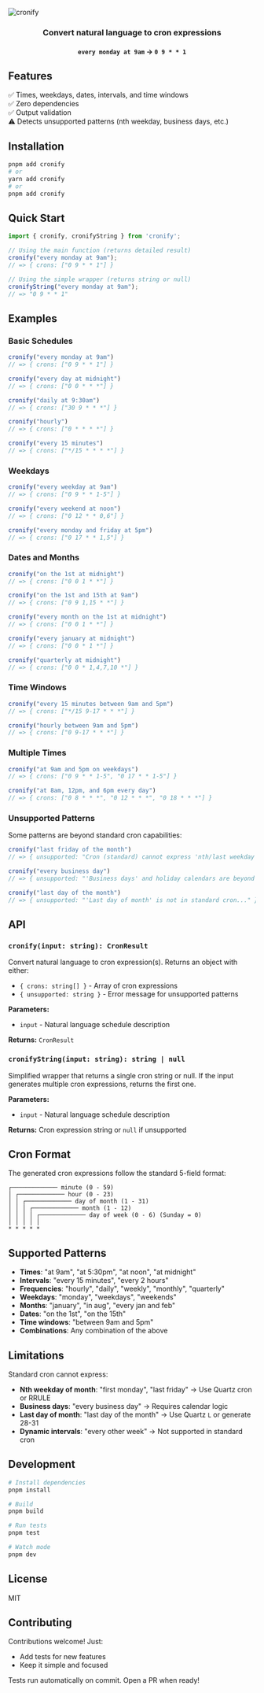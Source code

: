 ![cronify](.github/assets/cronify_banner.png)

<div align="center">

### Convert natural language to cron expressions

#### `every monday at 9am` → `0 9 * * 1`

</div>

## Features

✅ Times, weekdays, dates, intervals, and time windows \
✅ Zero dependencies \
✅ Output validation \
⚠️ Detects unsupported patterns (nth weekday, business days, etc.)

## Installation

```bash
pnpm add cronify
# or
yarn add cronify
# or
pnpm add cronify
```

## Quick Start

```typescript
import { cronify, cronifyString } from 'cronify';

// Using the main function (returns detailed result)
cronify("every monday at 9am");
// => { crons: ["0 9 * * 1"] }

// Using the simple wrapper (returns string or null)
cronifyString("every monday at 9am");
// => "0 9 * * 1"
```

## Examples

### Basic Schedules

```typescript
cronify("every monday at 9am")
// => { crons: ["0 9 * * 1"] }

cronify("every day at midnight")
// => { crons: ["0 0 * * *"] }

cronify("daily at 9:30am")
// => { crons: ["30 9 * * *"] }

cronify("hourly")
// => { crons: ["0 * * * *"] }

cronify("every 15 minutes")
// => { crons: ["*/15 * * * *"] }
```

### Weekdays

```typescript
cronify("every weekday at 9am")
// => { crons: ["0 9 * * 1-5"] }

cronify("every weekend at noon")
// => { crons: ["0 12 * * 0,6"] }

cronify("every monday and friday at 5pm")
// => { crons: ["0 17 * * 1,5"] }
```

### Dates and Months

```typescript
cronify("on the 1st at midnight")
// => { crons: ["0 0 1 * *"] }

cronify("on the 1st and 15th at 9am")
// => { crons: ["0 9 1,15 * *"] }

cronify("every month on the 1st at midnight")
// => { crons: ["0 0 1 * *"] }

cronify("every january at midnight")
// => { crons: ["0 0 * 1 *"] }

cronify("quarterly at midnight")
// => { crons: ["0 0 * 1,4,7,10 *"] }
```

### Time Windows

```typescript
cronify("every 15 minutes between 9am and 5pm")
// => { crons: ["*/15 9-17 * * *"] }

cronify("hourly between 9am and 5pm")
// => { crons: ["0 9-17 * * *"] }
```

### Multiple Times

```typescript
cronify("at 9am and 5pm on weekdays")
// => { crons: ["0 9 * * 1-5", "0 17 * * 1-5"] }

cronify("at 8am, 12pm, and 6pm every day")
// => { crons: ["0 8 * * *", "0 12 * * *", "0 18 * * *"] }
```

### Unsupported Patterns

Some patterns are beyond standard cron capabilities:

```typescript
cronify("last friday of the month")
// => { unsupported: "Cron (standard) cannot express 'nth/last weekday of month'..." }

cronify("every business day")
// => { unsupported: "'Business days' and holiday calendars are beyond plain cron..." }

cronify("last day of the month")
// => { unsupported: "'Last day of month' is not in standard cron..." }
```

## API

### `cronify(input: string): CronResult`

Convert natural language to cron expression(s). Returns an object with either:
- `{ crons: string[] }` - Array of cron expressions
- `{ unsupported: string }` - Error message for unsupported patterns

**Parameters:**
- `input` - Natural language schedule description

**Returns:** `CronResult`

### `cronifyString(input: string): string | null`

Simplified wrapper that returns a single cron string or null. If the input generates multiple cron expressions, returns the first one.

**Parameters:**
- `input` - Natural language schedule description

**Returns:** Cron expression string or `null` if unsupported

## Cron Format

The generated cron expressions follow the standard 5-field format:

```
┌───────────── minute (0 - 59)
│ ┌───────────── hour (0 - 23)
│ │ ┌───────────── day of month (1 - 31)
│ │ │ ┌───────────── month (1 - 12)
│ │ │ │ ┌───────────── day of week (0 - 6) (Sunday = 0)
│ │ │ │ │
* * * * *
```

## Supported Patterns

- **Times**: "at 9am", "at 5:30pm", "at noon", "at midnight"
- **Intervals**: "every 15 minutes", "every 2 hours"
- **Frequencies**: "hourly", "daily", "weekly", "monthly", "quarterly"
- **Weekdays**: "monday", "weekdays", "weekends"
- **Months**: "january", "in aug", "every jan and feb"
- **Dates**: "on the 1st", "on the 15th"
- **Time windows**: "between 9am and 5pm"
- **Combinations**: Any combination of the above

## Limitations

Standard cron cannot express:
- **Nth weekday of month**: "first monday", "last friday" → Use Quartz cron or RRULE
- **Business days**: "every business day" → Requires calendar logic
- **Last day of month**: "last day of the month" → Use Quartz `L` or generate 28-31
- **Dynamic intervals**: "every other week" → Not supported in standard cron

## Development

```bash
# Install dependencies
pnpm install

# Build
pnpm build

# Run tests
pnpm test

# Watch mode
pnpm dev
```

## License

MIT

## Contributing

Contributions welcome! Just:
- Add tests for new features
- Keep it simple and focused

Tests run automatically on commit. Open a PR when ready!